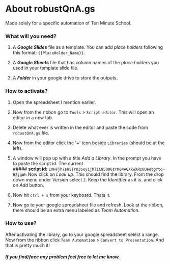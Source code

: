 # About robustQnA.gs

 Made solely for a specific automation of Ten Minute School.

### What will you need?

  1. A ***Google Slides*** file as a template. You can add *place holders* following this format: `{{PlaceHolder_Name}}`.

  2. A ***Google Sheets*** file that has column names of the *place holders* you used in your template slide file.

  3. A ***Folder*** in your google drive to store the outputs.

### How to activate?

  1. Open the spreadsheet I mention earlier.

  2. Now from the ribbon go to `Tools` > `Script editor`. This will open an editor in a new tab.

  3. Delete what ever is written in the editor and paste the code from `robustQnA.gs` file.

  4. Now from the editor click the '+' icon beside `Libraries` (should be at the left).

  5. A window will pop up with a title *Add a Library*. In the prompt you have to paste the script id.
    The current <br> 
    ##### **script id:** `1mHFjh7sH5TrU3oxy1jMliC85O06zrK04AGXxwXRzUUeetgYtq-HZjgWh`
    Now click on *Look up*.  This should find the library.
    From the drop down menu under *Version* select `2`.
    Keep the *Identifier* as it is. and click on *Add* button.

  6. Now hit `ctrl + s` from your keyboard. Thats it.
  7. Now go to your google spreadsheet file and refresh. Look at the ribbon, there should be an extra menu labeled as *Team Automation*.

### How to use?

  After activating the library, go to your google spreadsheet select a range. Now from the ribbon click `Team Automation` > `Convert to Presentation`. And that is pretty much it!

##### If you find/face any problem feel free to let me know.
